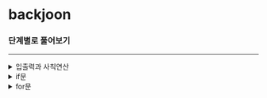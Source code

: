 # backjoon

### 단계별로 풀어보기

***

<details markdown="1">
<summary> 입출력과 사칙연산 </summary>

1. [Hello World](https://github.com/ahnjisu/backjoon/blob/master/java/2557.java)
2. [강한친구 대한육군](https://github.com/ahnjisu/backjoon/blob/master/java/10718.java)
3. [고양이 출력](https://github.com/ahnjisu/backjoon/blob/master/java/10171.java)
4. [강아지 출력](https://github.com/ahnjisu/backjoon/blob/master/java/10172.java)
5. [A+B](https://github.com/ahnjisu/backjoon/blob/master/java/1000.java)
6. [A-B](https://github.com/ahnjisu/backjoon/blob/master/java/1001.java)
7. [AxB](https://github.com/ahnjisu/backjoon/blob/master/java/10998.java)
8. [A/B](https://github.com/ahnjisu/backjoon/blob/master/java/1008.java)
9. [사칙연산](https://github.com/ahnjisu/backjoon/blob/master/java/10869.java)
10. [나머지](https://github.com/ahnjisu/backjoon/blob/master/java/10430.java)
11. [곱셈](https://github.com/ahnjisu/backjoon/blob/master/java/2588.java)

</details>

<details markdown="1">
<summary> if문 </summary>

12. [두 수 비교하기](https://github.com/ahnjisu/backjoon/blob/master/java/1330.java)
13. [시험 성적](https://github.com/ahnjisu/backjoon/blob/master/java/9498.java)
14. [윤년](https://github.com/ahnjisu/backjoon/blob/master/java/2753.java)
15. [사분면](https://github.com/ahnjisu/backjoon/blob/master/java/14681.java)
16. [알람](https://github.com/ahnjisu/backjoon/blob/master/java/2884.java)

</details>

<details markdown="1">
<summary> for문 </summary>

17. [구구단](https://github.com/ahnjisu/backjoon/blob/master/java/2739.java)
18. [for문 A+B](https://github.com/ahnjisu/backjoon/blob/master/java/10950.java)
19. [for문 합](https://github.com/ahnjisu/backjoon/blob/master/java/8393.java)
21. [1부터 N까지 출력](https://github.com/ahnjisu/backjoon/blob/master/java/2741.java)
22. [N부터 1까지 출력](https://github.com/ahnjisu/backjoon/blob/master/java/2742.java)
23. [A+B - 7](https://github.com/ahnjisu/backjoon/blob/master/java/11021.java)
24. [A+B - 8](https://github.com/ahnjisu/backjoon/blob/master/java/11022.java)
25. [N개의 별찍기](https://github.com/ahnjisu/backjoon/blob/master/java/2438.java)
26. [별찍기 오른쪽 정렬](https://github.com/ahnjisu/backjoon/blob/master/java/2439.java)
</details>
